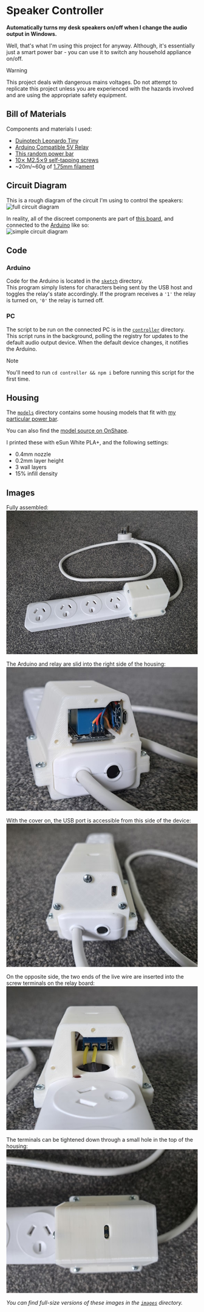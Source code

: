 # Speaker Controller
**Automatically turns my desk speakers on/off when I change the audio output in Windows.**

Well, that's what I'm using this project for anyway. Although, it's essentially just a smart power bar - you can use it to switch any household appliance on/off.

> [!WARNING]
> This project deals with dangerous mains voltages. Do not attempt to replicate this project unless you are experienced with the hazards involved and are using the appropriate safety equipment.


## Bill of Materials
Components and materials I used:
- [Duinotech Leonardo Tiny](https://www.jaycar.co.nz/leonardo-tiny-atmega32u4-main-board/p/XC4431)
- [Arduino Compatible 5V Relay](https://www.jaycar.co.nz/arduino-compatible-5v-relay/p/XC4419)
- [This random power bar](https://www.kmart.co.nz/product/arlec-4-outlet-surge-protected-powerboard-42153580/)
- [10⨯ M2.5⨯9 self-tapping screws](https://www.bunnings.co.nz/zenith-4g-x-9mm-sheet-metal-self-tappers-pan-head-slotted-phillips-drive-screws-100-pack_p2435782)
- ~20m/~60g of [1.75mm filament](https://www.bits4bots.co.nz/products/esun-pla-1-75mm-1kg?variant=43675171356827)


## Circuit Diagram
This is a rough diagram of the circuit I'm using to control the speakers:  
![full circuit diagram](./images/circuit-1.svg)

In reality, all of the discreet components are part of [this board](https://www.jaycar.co.nz/arduino-compatible-5v-relay/p/XC4419), and connected to the [Arduino](https://www.jaycar.co.nz/leonardo-tiny-atmega32u4-main-board/p/XC4431) like so:  
![simple circuit diagram](./images/circuit-2.svg)


## Code
### Arduino
Code for the Arduino is located in the [`sketch`](./sketch/) directory.  
This program simply listens for characters being sent by the USB host and toggles the relay's state accordingly. If the program receives a `'1'` the relay is turned on, `'0'` the relay is turned off.


### PC
The script to be run on the connected PC is in the [`controller`](./controller/) directory.  
This script runs in the background, polling the registry for updates to the default audio output device. When the default device changes, it notifies the Arduino.

> [!NOTE]
> You'll need to run `cd controller && npm i` before running this script for the first time.


## Housing
The [`models`](./models/) directory contains some housing models that fit with [my particular power bar](https://www.kmart.co.nz/product/arlec-4-outlet-surge-protected-powerboard-42153580/).

You can also find the [model source on OnShape](https://cad.onshape.com/documents/b996f80e98ba7dbd92c3a90e/w/50b2495923acaf03b7d63635/e/e429f6e0665596681b5c2419?renderMode=0&uiState=6615ad4f92329a0588dcb680).

I printed these with eSun White PLA+, and the following settings:
- 0.4mm nozzle
- 0.2mm layer height
- 3 wall layers
- 15% infill density


## Images
Fully assembled:  
![The assembled device](./images/pic-1-small.jpg)

The Arduino and relay are slid into the right side of the housing:  
![Inside the right side of the device](./images/pic-5-small.jpg)

With the cover on, the USB port is accessible from this side of the device:  
![Inside the right side of the device](./images/pic-3-small.jpg)

On the opposite side, the two ends of the live wire are inserted into the screw terminals on the relay board:  
![Inside the left side of the device](./images/pic-4-small.jpg)

The terminals can be tightened down through a small hole in the top of the housing:  
![Top of the device](./images/pic-2-small.jpg)

*You can find full-size versions of these images in the [`images`](./images/) directory.*
